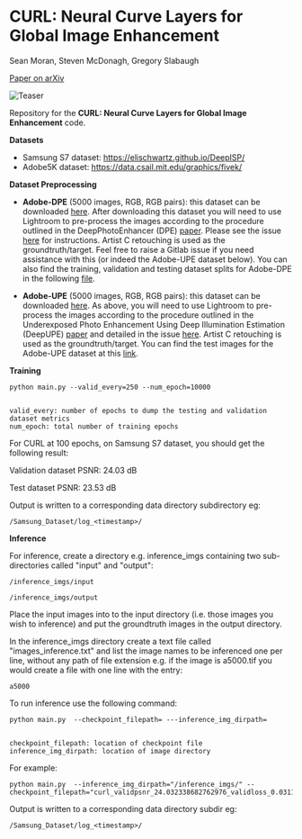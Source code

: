 # CURL: Neural Curve Layers for Global Image Enhancement
Sean Moran, Steven McDonagh, Gregory Slabaugh

[Paper on arXiv](https://arxiv.org/pdf/1911.13175.pdf) 

![Teaser](https://github.com/huawei-noah/noah-research/blob/master/CURL/teaser.png "Teaser")

Repository for the **CURL: Neural Curve Layers for Global Image Enhancement** code.

**Datasets**  

*  Samsung S7 dataset: https://elischwartz.github.io/DeepISP/
*  Adobe5K dataset: https://data.csail.mit.edu/graphics/fivek/

**Dataset Preprocessing**

* __Adobe-DPE__ (5000 images, RGB, RGB pairs): this dataset can be downloaded [here](https://data.csail.mit.edu/graphics/fivek/). After downloading this dataset you will need to use Lightroom to pre-process the images according to the procedure outlined in the DeepPhotoEnhancer (DPE) [paper](https://github.com/nothinglo/Deep-Photo-Enhancer). Please see the issue [here](https://github.com/nothinglo/Deep-Photo-Enhancer/issues/38#issuecomment-449786636) for instructions. Artist C retouching is used as the groundtruth/target. Feel free to raise a Gitlab issue if you need assistance with this (or indeed the Adobe-UPE dataset below). You can also find the training, validation and testing dataset splits for Adobe-DPE in the following [file](https://www.cmlab.csie.ntu.edu.tw/project/Deep-Photo-Enhancer/%5BExperimental_Code_Data%5D_Deep-Photo-Enhancer.zip). 

* __Adobe-UPE__ (5000 images, RGB, RGB pairs): this dataset can be downloaded [here](https://data.csail.mit.edu/graphics/fivek/). As above, you will need to use Lightroom to pre-process the images according to the procedure outlined in the Underexposed Photo Enhancement Using Deep Illumination Estimation (DeepUPE) [paper](https://github.com/wangruixing/DeepUPE) and detailed in the issue [here](https://github.com/wangruixing/DeepUPE/issues/26). Artist C retouching is used as the groundtruth/target. You can find the test images for the Adobe-UPE dataset at this [link](https://drive.google.com/file/d/1HZnNgptNxjKJAhekz2K5yh0mW0yKIws2/view?usp=sharing).


**Training**  

```
python main.py --valid_every=250 --num_epoch=10000 


valid_every: number of epochs to dump the testing and validation dataset metrics 
num_epoch: total number of training epochs 
```

For CURL at 100 epochs, on Samsung S7 dataset, you should get the following result: 

Validation dataset PSNR: 24.03 dB 

Test dataset PSNR: 23.53 dB 

Output is written to a corresponding data directory subdirectory eg:

```
/Samsung_Dataset/log_<timestamp>/
```

**Inference**  

For inference, create a directory e.g. inference_imgs containing two sub-directories called "input" and "output": 

```
/inference_imgs/input 

/inference_imgs/output 
```

Place the input images into to the input directory (i.e. those images you wish to inference) and put the groundtruth images in the output directory. 

In the inference_imgs directory create a text file called "images_inference.txt" and list the image names to be inferenced one per line, without any path of file extension e.g. if the image is a5000.tif you would create a file with one line with the entry: 

```
a5000 
```

To run inference use the following command: 

```
python main.py  --checkpoint_filepath= ---inference_img_dirpath= 


checkpoint_filepath: location of checkpoint file 
inference_img_dirpath: location of image directory 
```

For example: 

```
python main.py  --inference_img_dirpath="/inference_imgs/" --checkpoint_filepath="curl_validpsnr_24.032338682762976_validloss_0.031165003776550293_testpsnr_23.531164141118847_testloss_0.03296922147274017_epoch_99_model.pt"
```

Output is written to a corresponding data directory subdir eg:

```
/Samsung_Dataset/log_<timestamp>/

```
